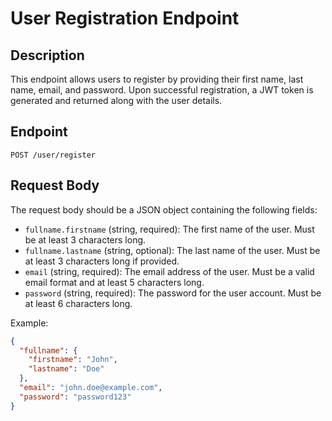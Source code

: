 # User Registration Endpoint

## Description

This endpoint allows users to register by providing their first name, last name, email, and password. Upon successful registration, a JWT token is generated and returned along with the user details.

## Endpoint

`POST /user/register`

## Request Body

The request body should be a JSON object containing the following fields:

- `fullname.firstname` (string, required): The first name of the user. Must be at least 3 characters long.
- `fullname.lastname` (string, optional): The last name of the user. Must be at least 3 characters long if provided.
- `email` (string, required): The email address of the user. Must be a valid email format and at least 5 characters long.
- `password` (string, required): The password for the user account. Must be at least 6 characters long.

Example:

```json
{
  "fullname": {
    "firstname": "John",
    "lastname": "Doe"
  },
  "email": "john.doe@example.com",
  "password": "password123"
}
```
